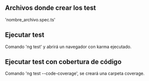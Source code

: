 ## Archivos donde crear los test
'nombre_archivo.spec.ts'

## Ejecutar test
Comando 'ng test' y abrirá un navegador con karma ejecutado.

## Ejecutar test con cobertura de código
Comando 'ng test --code-coverage', se creará una carpeta coverage.
